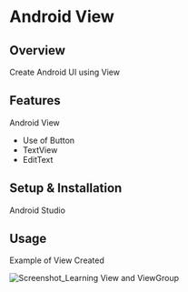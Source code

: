 # Android View

## Overview
Create Android UI using View

## Features
Android View
- Use of Button
- TextView
- EditText

## Setup & Installation 
Android Studio

## Usage
Example of View Created

![Screenshot_Learning View and ViewGroup](https://user-images.githubusercontent.com/56164259/68088598-59b20f80-fe93-11e9-852d-100761101929.png)
